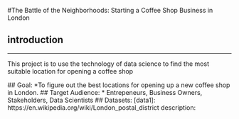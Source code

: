 #The Battle of the Neighborhoods: Starting a Coffee Shop Business in London
## introduction
***
<p>This project is to use the technology of data science to find the most suitable location for opening a coffee shop </p>
## Goal:
*To figure out the best locations for opening up a new coffee shop in London. 
## Target Audience:
* Entrepeneurs, Business Owners, Stakeholders, Data Scientists
## Datasets:
[data1]: https://en.wikipedia.org/wiki/London_postal_district
description:
